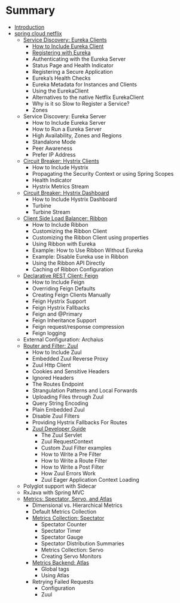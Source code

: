 # Summary

* [Introduction](README.md)
* [spring cloud netflix](netflix.md)
  * [Service Discovery: Eureka Clients](netflix/service-discovery-eureka-clients.md)
    * [How to Include Eureka Client](netflix/service-discovery-eureka-clients.md#how-to-include-eureka-client)
    * [Registering with Eureka](/netflix/service-discovery-eureka-clients.md#registering-with-eureka)
    * Authenticating with the Eureka Server
    * Status Page and Health Indicator
    * Registering a Secure Application
    * Eureka’s Health Checks
    * Eureka Metadata for Instances and Clients
    * Using the EurekaClient
    * Alternatives to the native Netflix EurekaClient
    * Why is it so Slow to Register a Service?
    * Zones
  * Service Discovery: Eureka Server
    * How to Include Eureka Server
    * How to Run a Eureka Server
    * High Availability, Zones and Regions
    * Standalone Mode
    * Peer Awareness
    * Prefer IP Address
  * [Circuit Breaker: Hystrix Clients](netflix/circuit-breaker-hystrix-clients.md)
    * How to Include Hystrix
    * Propagating the Security Context or using Spring Scopes
    * Health Indicator
    * Hystrix Metrics Stream
  * [Circuit Breaker: Hystrix Dashboard](netflix/circuit-breaker-hystrix-dashboard.md)
    * How to Include Hystrix Dashboard
    * Turbine
    * Turbine Stream
  * [Client Side Load Balancer: Ribbon](netflix/client-side-load-balancer-ribbon.md)
    * How to Include Ribbon
    * Customizing the Ribbon Client
    * Customizing the Ribbon Client using properties
    * Using Ribbon with Eureka
    * Example: How to Use Ribbon Without Eureka
    * Example: Disable Eureka use in Ribbon
    * Using the Ribbon API Directly
    * Caching of Ribbon Configuration
  * [Declarative REST Client: Feign](netflix/declarative-rest-client-feign.md)
    * How to Include Feign
    * Overriding Feign Defaults
    * Creating Feign Clients Manually
    * Feign Hystrix Support
    * Feign Hystrix Fallbacks
    * Feign and @Primary
    * Feign Inheritance Support
    * Feign request/response compression
    * Feign logging
  * External Configuration: Archaius
  * [Router and Filter: Zuul](netflix/router-and-filter-zuul.md)
    * How to Include Zuul
    * Embedded Zuul Reverse Proxy
    * Zuul Http Client
    * Cookies and Sensitive Headers
    * Ignored Headers
    * The Routes Endpoint
    * Strangulation Patterns and Local Forwards
    * Uploading Files through Zuul
    * Query String Encoding
    * Plain Embedded Zuul
    * Disable Zuul Filters
    * Providing Hystrix Fallbacks For Routes
    * [Zuul Developer Guide](netflix/router-and-filter-zuul/zuul-developer-guide.md)
      * The Zuul Servlet
      * Zuul RequestContext
      * Custom Zuul Filter examples
      * How to Write a Pre Filter
      * How to Write a Route Filter
      * How to Write a Post Filter
      * How Zuul Errors Work
      * Zuul Eager Application Context Loading
  * Polyglot support with Sidecar
  * RxJava with Spring MVC
  * [Metrics: Spectator, Servo, and Atlas](netflix/metrics-spectator-servo-and-atlas.md)
    * Dimensional vs. Hierarchical Metrics
    * Default Metrics Collection
    * [Metrics Collection: Spectator](netflix/metrics-spectator-servo-and-atlas/metrics-collection-spectator.md)
      * Spectator Counter
      * Spectator Timer
      * Spectator Gauge
      * Spectator Distribution Summaries
      * Metrics Collection: Servo
      * Creating Servo Monitors
    * [Metrics Backend: Atlas](netflix/metrics-spectator-servo-and-atlas/metrics-backend-atlas.md)
      * Global tags
      * Using Atlas
    * Retrying Failed Requests
      * Configuration
      * Zuul

